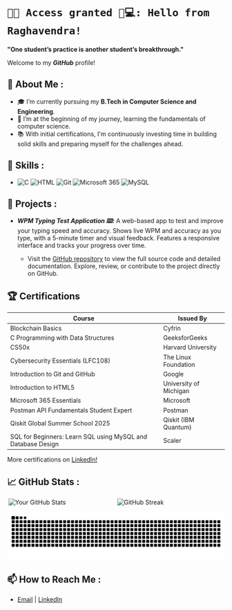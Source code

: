 # `🔐✅ Access granted 🤖💻: Hello from Raghavendra!`

**"One student’s practice is another student’s breakthrough."**

Welcome to my ***GitHub*** profile!

## 🚀 About Me :

- 🎓 I’m currently pursuing my **B.Tech in Computer Science and Engineering**.
- 🌱 I’m at the beginning of my journey, learning the fundamentals of computer science.
- 📚 With initial certifications, I'm continuously investing time in building solid skills and preparing myself for the challenges ahead.

## 💼 Skills : 

- <img src="https://skillicons.dev/icons?i=c" width="20" height="20" alt="C"/>   <img src="https://skillicons.dev/icons?i=html" width="20" height="20" alt="HTML"/>   <img src="https://skillicons.dev/icons?i=git" width="20" height="20" alt="Git"/>     <img src="https://img.icons8.com/fluency/240/microsoft-365.png" width="20" height="20" alt="Microsoft 365"/>   <img src="https://skillicons.dev/icons?i=mysql" width="20" height="20" alt="MySQL"/>

## 📁 Projects : 

- ***WPM Typing Test Application ⌨️:*** A web-based app to test and improve your typing speed and accuracy. Shows live WPM and accuracy as you type, with a 5-minute timer and visual feedback. Features a responsive interface and tracks your progress over time.
  
    - Visit the [GitHub repository](https://github.com/sasly2048/WPM-Typing-Test) to view the full source code and detailed documentation. Explore, review, or contribute to the project directly on GitHub.

## 🏆 Certifications   

| Course                                              | Issued By             |
|-----------------------------------------------------|-----------------------|
| Blockchain Basics                                   | Cyfrin                |
| C Programming with Data Structures                  | GeeksforGeeks         |
| CS50x                                               | Harvard University    |
| Cybersecurity Essentials (LFC108)                   | The Linux Foundation  |
| Introduction to Git and GitHub                      | Google                |
| Introduction to HTML5                               | University of Michigan|
| Microsoft 365 Essentials                            | Microsoft             |
| Postman API Fundamentals Student Expert             | Postman               |
| Qiskit Global Summer School 2025                    | Qiskit (IBM Quantum)  |
| SQL for Beginners: Learn SQL using MySQL and Database Design | Scaler        |

More certifications on [LinkedIn!](https://www.linkedin.com/in/raghavendra-g204800/details/certifications/)


## 📈 GitHub Stats :

<div style="display: flex; justify-content: space-around; width: 100%;">
  <img src="https://github-readme-stats.vercel.app/api?username=sasly2048&show_icons=true&theme=radical&card_width=450" alt="Your GitHub Stats" style="width: 49%;" />
  <img src="https://streak-stats.demolab.com/?user=sasly2048&theme=dark&card_width=450" alt="GitHub Streak" style="width: 49%;" />
</div>
<p align="center">
  <img src="https://raw.githubusercontent.com/sasly2048/sasly2048/output/github-contribution-grid-snake.svg" alt="snake" />
</p>

## 📫 How to Reach Me :

- [Email](mailto:raghavendrasujith204800@gmail.com) | [LinkedIn](https://www.linkedin.com/in/raghavendra-g204800/)




